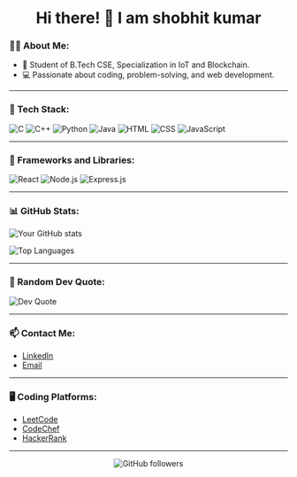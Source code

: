 <h1 align="center">Hi there! 👋 I am shobhit kumar </h1>

### 👨‍💻 About Me:
- 🏫 Student of B.Tech CSE, Specialization in IoT and Blockchain.
- 💻 Passionate about coding, problem-solving, and web development.

---

### 🚀 Tech Stack:

![C](https://img.shields.io/badge/C-00599C?style=for-the-badge&logo=c&logoColor=white)
![C++](https://img.shields.io/badge/C%2B%2B-00599C?style=for-the-badge&logo=c%2B%2B&logoColor=white)
![Python](https://img.shields.io/badge/Python-FFD43B?style=for-the-badge&logo=python&logoColor=blue)
![Java](https://img.shields.io/badge/Java-ED8B00?style=for-the-badge&logo=java&logoColor=white)
![HTML](https://img.shields.io/badge/HTML-E34F26?style=for-the-badge&logo=html5&logoColor=white)
![CSS](https://img.shields.io/badge/CSS-1572B6?style=for-the-badge&logo=css3&logoColor=white)
![JavaScript](https://img.shields.io/badge/JavaScript-323330?style=for-the-badge&logo=javascript&logoColor=F7DF1E)

---

### 🧰 Frameworks and Libraries:

![React](https://img.shields.io/badge/React-20232A?style=for-the-badge&logo=react&logoColor=61DAFB)
![Node.js](https://img.shields.io/badge/Node.js-339933?style=for-the-badge&logo=nodedotjs&logoColor=white)
![Express.js](https://img.shields.io/badge/Express.js-404D59?style=for-the-badge)

---

### 📊 GitHub Stats:

![Your GitHub stats](https://github-readme-stats.vercel.app/api?username=ShobhitKumar1437&show_icons=true&theme=dark&count_private=true)

![Top Languages](https://github-readme-stats.vercel.app/api/top-langs/?username=ShobhitKumar1437&layout=compact&theme=dark)

---

### 💬 Random Dev Quote:
![Dev Quote](https://quotes-github-readme.vercel.app/api?type=horizontal&theme=dark)

---

### 📫 Contact Me:
- [LinkedIn](https://www.linkedin.com/in/shobhit-kumar1437/)
- [Email](mailto:shobhitkumar1437@example.com)

---

### 🖥️ Coding Platforms:
- [LeetCode](https://leetcode.com/yourusername)
- [CodeChef](https://www.codechef.com/users/yourusername)
- [HackerRank](https://www.hackerrank.com/yourusername)


---

<p align="center">
  <img src="https://img.shields.io/github/followers/ShobhitKumar1437?label=Follow&style=social" alt="GitHub followers" />
</p>
